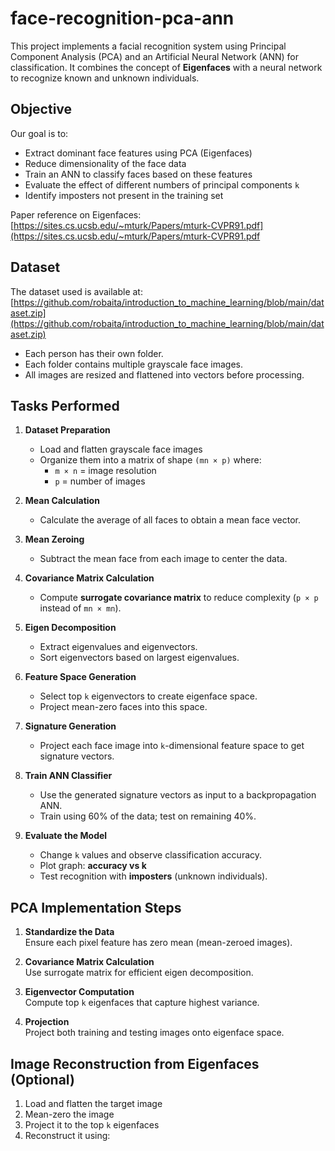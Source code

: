 # face-recognition-pca-ann
This project implements a facial recognition system using Principal Component Analysis (PCA) and an Artificial Neural Network (ANN) for classification. It combines the concept of **Eigenfaces** with a neural network to recognize known and unknown individuals.

## Objective

Our goal is to:
- Extract dominant face features using PCA (Eigenfaces)
- Reduce dimensionality of the face data
- Train an ANN to classify faces based on these features
- Evaluate the effect of different numbers of principal components `k`
- Identify imposters not present in the training set

Paper reference on Eigenfaces:  
[https://sites.cs.ucsb.edu/~mturk/Papers/mturk-CVPR91.pdf](https://sites.cs.ucsb.edu/~mturk/Papers/mturk-CVPR91.pdf

## Dataset

The dataset used is available at:
 [https://github.com/robaita/introduction_to_machine_learning/blob/main/dataset.zip](https://github.com/robaita/introduction_to_machine_learning/blob/main/dataset.zip)

- Each person has their own folder.
- Each folder contains multiple grayscale face images.
- All images are resized and flattened into vectors before processing.

## Tasks Performed

1. **Dataset Preparation**
   - Load and flatten grayscale face images
   - Organize them into a matrix of shape `(mn × p)` where:
     - `m × n` = image resolution
     - `p` = number of images

2. **Mean Calculation**
   - Calculate the average of all faces to obtain a mean face vector.

3. **Mean Zeroing**
   - Subtract the mean face from each image to center the data.

4. **Covariance Matrix Calculation**
   - Compute **surrogate covariance matrix** to reduce complexity (`p × p` instead of `mn × mn`).

5. **Eigen Decomposition**
   - Extract eigenvalues and eigenvectors.
   - Sort eigenvectors based on largest eigenvalues.

6. **Feature Space Generation**
   - Select top `k` eigenvectors to create eigenface space.
   - Project mean-zero faces into this space.

7. **Signature Generation**
   - Project each face image into `k`-dimensional feature space to get signature vectors.

8. **Train ANN Classifier**
   - Use the generated signature vectors as input to a backpropagation ANN.
   - Train using 60% of the data; test on remaining 40%.

9. **Evaluate the Model**
   - Change `k` values and observe classification accuracy.
   - Plot graph: **accuracy vs k**
   - Test recognition with **imposters** (unknown individuals).

## PCA Implementation Steps

1. **Standardize the Data**  
   Ensure each pixel feature has zero mean (mean-zeroed images).

2. **Covariance Matrix Calculation**  
   Use surrogate matrix for efficient eigen decomposition.

3. **Eigenvector Computation**  
   Compute top `k` eigenfaces that capture highest variance.

4. **Projection**  
   Project both training and testing images onto eigenface space.

## Image Reconstruction from Eigenfaces (Optional)

1. Load and flatten the target image  
2. Mean-zero the image  
3. Project it to the top `k` eigenfaces  
4. Reconstruct it using:
